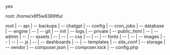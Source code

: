 yes

root:  /home/x8f5w8389tfu/

root
  |  --  api
  |  --  backups
  |  --  chatgpt
  |  --  config
  |  --  cron_jobs
  |  --  database
  |  --  engine
  |  --  |  --  git
  |  --  init
  |  --  logs
  |  --  private
  |  --  public_html
  |  --  |  --  admin
  |  --  |  --  assets
  |  --  |  --  |  --  css
  |  --  |  --  |  --  fonts
  |  --  |  --  |  --  images
  |  --  |  --  |  --  js
  |  --  |  --  dashboards
  |  --  |  --  templates
  |  -- site_conf
  |  -- storage
  |  -- vendor
  |  -- composer.json
  |  -- composer.lock
  |  -- config.php
